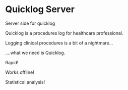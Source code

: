 # Quicklog Server

Server side for quicklog


Quicklog is a procedures log for healthcare professional.

Logging clinical procedures is a bit of a nightmare...

....what we need is Quicklog.

Rapid! 

Works offline!

Statistical analysis!
